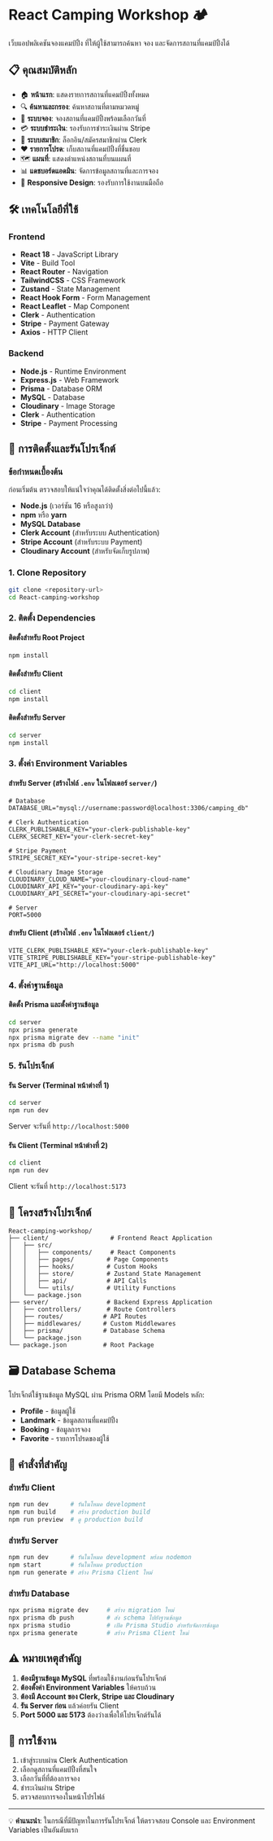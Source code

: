 # React Camping Workshop 🏕️

เว็บแอปพลิเคชันจองแคมป์ปิ้ง ที่ให้ผู้ใช้สามารถค้นหา จอง และจัดการสถานที่แคมป์ปิ้งได้

## 📋 คุณสมบัติหลัก

- 🏠 **หน้าแรก**: แสดงรายการสถานที่แคมป์ปิ้งทั้งหมด
- 🔍 **ค้นหาและกรอง**: ค้นหาสถานที่ตามหมวดหมู่
- 📅 **ระบบจอง**: จองสถานที่แคมป์ปิ้งพร้อมเลือกวันที่
- 💳 **ระบบชำระเงิน**: รองรับการชำระเงินผ่าน Stripe
- 🔐 **ระบบสมาชิก**: ล็อกอิน/สมัครสมาชิกผ่าน Clerk
- ❤️ **รายการโปรด**: เก็บสถานที่แคมป์ปิ้งที่ชื่นชอบ
- 🗺️ **แผนที่**: แสดงตำแหน่งสถานที่บนแผนที่
- 📊 **แดชบอร์ดแอดมิน**: จัดการข้อมูลสถานที่และการจอง
- 📱 **Responsive Design**: รองรับการใช้งานบนมือถือ

## 🛠️ เทคโนโลยีที่ใช้

### Frontend
- **React 18** - JavaScript Library
- **Vite** - Build Tool
- **React Router** - Navigation
- **TailwindCSS** - CSS Framework
- **Zustand** - State Management
- **React Hook Form** - Form Management
- **React Leaflet** - Map Component
- **Clerk** - Authentication
- **Stripe** - Payment Gateway
- **Axios** - HTTP Client

### Backend
- **Node.js** - Runtime Environment
- **Express.js** - Web Framework
- **Prisma** - Database ORM
- **MySQL** - Database
- **Cloudinary** - Image Storage
- **Clerk** - Authentication
- **Stripe** - Payment Processing

## 🚀 การติดตั้งและรันโปรเจ็กต์

### ข้อกำหนดเบื้องต้น

ก่อนเริ่มต้น ตรวจสอบให้แน่ใจว่าคุณได้ติดตั้งสิ่งต่อไปนี้แล้ว:

- **Node.js** (เวอร์ชัน 16 หรือสูงกว่า)
- **npm** หรือ **yarn**
- **MySQL Database**
- **Clerk Account** (สำหรับระบบ Authentication)
- **Stripe Account** (สำหรับระบบ Payment)
- **Cloudinary Account** (สำหรับจัดเก็บรูปภาพ)

### 1. Clone Repository

```bash
git clone <repository-url>
cd React-camping-workshop
```

### 2. ติดตั้ง Dependencies

#### ติดตั้งสำหรับ Root Project
```bash
npm install
```

#### ติดตั้งสำหรับ Client
```bash
cd client
npm install
```

#### ติดตั้งสำหรับ Server
```bash
cd server
npm install
```

### 3. ตั้งค่า Environment Variables

#### สำหรับ Server (สร้างไฟล์ `.env` ในโฟลเดอร์ `server/`)
```env
# Database
DATABASE_URL="mysql://username:password@localhost:3306/camping_db"

# Clerk Authentication
CLERK_PUBLISHABLE_KEY="your-clerk-publishable-key"
CLERK_SECRET_KEY="your-clerk-secret-key"

# Stripe Payment
STRIPE_SECRET_KEY="your-stripe-secret-key"

# Cloudinary Image Storage
CLOUDINARY_CLOUD_NAME="your-cloudinary-cloud-name"
CLOUDINARY_API_KEY="your-cloudinary-api-key"
CLOUDINARY_API_SECRET="your-cloudinary-api-secret"

# Server
PORT=5000
```

#### สำหรับ Client (สร้างไฟล์ `.env` ในโฟลเดอร์ `client/`)
```env
VITE_CLERK_PUBLISHABLE_KEY="your-clerk-publishable-key"
VITE_STRIPE_PUBLISHABLE_KEY="your-stripe-publishable-key"
VITE_API_URL="http://localhost:5000"
```

### 4. ตั้งค่าฐานข้อมูล

#### ติดตั้ง Prisma และตั้งค่าฐานข้อมูล
```bash
cd server
npx prisma generate
npx prisma migrate dev --name "init"
npx prisma db push
```

### 5. รันโปรเจ็กต์

#### รัน Server (Terminal หน้าต่างที่ 1)
```bash
cd server
npm run dev
```
Server จะรันที่ `http://localhost:5000`

#### รัน Client (Terminal หน้าต่างที่ 2)
```bash
cd client
npm run dev
```
Client จะรันที่ `http://localhost:5173`

## 📁 โครงสร้างโปรเจ็กต์

```
React-camping-workshop/
├── client/                 # Frontend React Application
│   ├── src/
│   │   ├── components/     # React Components
│   │   ├── pages/         # Page Components
│   │   ├── hooks/         # Custom Hooks
│   │   ├── store/         # Zustand State Management
│   │   ├── api/           # API Calls
│   │   └── utils/         # Utility Functions
│   └── package.json
├── server/                # Backend Express Application
│   ├── controllers/       # Route Controllers
│   ├── routes/           # API Routes
│   ├── middlewares/      # Custom Middlewares
│   ├── prisma/           # Database Schema
│   └── package.json
└── package.json          # Root Package
```

## 🗃️ Database Schema

โปรเจ็กต์ใช้ฐานข้อมูล MySQL ผ่าน Prisma ORM โดยมี Models หลัก:

- **Profile** - ข้อมูลผู้ใช้
- **Landmark** - ข้อมูลสถานที่แคมป์ปิ้ง
- **Booking** - ข้อมูลการจอง
- **Favorite** - รายการโปรดของผู้ใช้

## 🔧 คำสั่งที่สำคัญ

### สำหรับ Client
```bash
npm run dev      # รันในโหมด development
npm run build    # สร้าง production build
npm run preview  # ดู production build
```

### สำหรับ Server
```bash
npm run dev      # รันในโหมด development พร้อม nodemon
npm start        # รันในโหมด production
npm run generate # สร้าง Prisma Client ใหม่
```

### สำหรับ Database
```bash
npx prisma migrate dev     # สร้าง migration ใหม่
npx prisma db push         # ส่ง schema ไปยังฐานข้อมูล
npx prisma studio          # เปิด Prisma Studio สำหรับจัดการข้อมูล
npx prisma generate        # สร้าง Prisma Client ใหม่
```

## ⚠️ หมายเหตุสำคัญ

1. **ต้องมีฐานข้อมูล MySQL** ที่พร้อมใช้งานก่อนรันโปรเจ็กต์
2. **ต้องตั้งค่า Environment Variables** ให้ครบถ้วน
3. **ต้องมี Account ของ Clerk, Stripe และ Cloudinary**
4. **รัน Server ก่อน** แล้วค่อยรัน Client
5. **Port 5000 และ 5173** ต้องว่างเพื่อให้โปรเจ็กต์รันได้

## 🎯 การใช้งาน

1. เข้าสู่ระบบผ่าน Clerk Authentication
2. เลือกดูสถานที่แคมป์ปิ้งที่สนใจ
3. เลือกวันที่ที่ต้องการจอง
4. ชำระเงินผ่าน Stripe
5. ตรวจสอบการจองในหน้าโปรไฟล์

---

💡 **คำแนะนำ**: ในกรณีที่มีปัญหาในการรันโปรเจ็กต์ ให้ตรวจสอบ Console และ Environment Variables เป็นอันดับแรก
